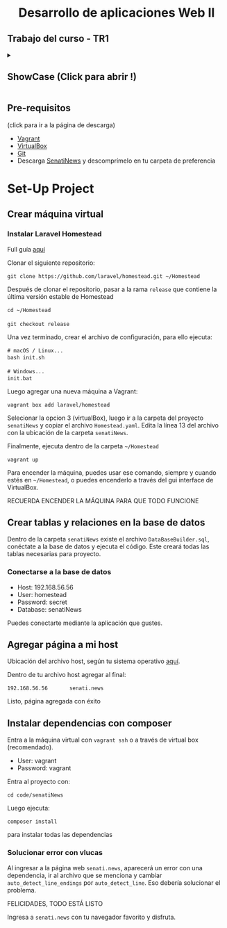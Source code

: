 <h1 align="center">Desarrollo de aplicaciones Web II</h1>

## Trabajo del curso - TR1

<details><summary> <h2>ShowCase (Click para abrir !)</h2></summary><br>

![1](https://github.com/renz0fbn/ing-software-3-2022/blob/main/Desarrollo%20de%20aplicaciones%20web%20II/preview/preview1.png?raw=true)
![2](https://github.com/renz0fbn/ing-software-3-2022/blob/main/Desarrollo%20de%20aplicaciones%20web%20II/preview/preview2.png?raw=true)
![3](https://github.com/renz0fbn/ing-software-3-2022/blob/main/Desarrollo%20de%20aplicaciones%20web%20II/preview/preview3.png?raw=true)
![4](https://github.com/renz0fbn/ing-software-3-2022/blob/main/Desarrollo%20de%20aplicaciones%20web%20II/preview/preview4.png?raw=true)
![5](https://github.com/renz0fbn/ing-software-3-2022/blob/main/Desarrollo%20de%20aplicaciones%20web%20II/preview/preview5.png?raw=true)
![6](https://github.com/renz0fbn/ing-software-3-2022/blob/main/Desarrollo%20de%20aplicaciones%20web%20II/preview/preview6.png?raw=true)
![7](https://github.com/renz0fbn/ing-software-3-2022/blob/main/Desarrollo%20de%20aplicaciones%20web%20II/preview/preview7.png?raw=true)

(Los datos de noticias y usuarios, NO vienen incluidos)
</details>

## Pre-requisitos
(click para ir a la página de descarga)

- [Vagrant](https://www.vagrantup.com/downloads)
- [VirtualBox](https://www.virtualbox.org/wiki/Downloads)
- [Git](https://git-scm.com/downloads)
- Descarga [SenatiNews](https://github.com/renz0fbn/ing-software-3-2022/releases/download/POO/senatiNews.zip) y descomprímelo en tu carpeta de preferencia

# Set-Up Project

## Crear máquina virtual

### Instalar Laravel Homestead
Full guía [aquí](https://laravel.com/docs/9.x/homestead)

Clonar el siguiente repositorio:

```
git clone https://github.com/laravel/homestead.git ~/Homestead
```

Después de clonar el repositorio, pasar a la rama ``` release ``` que contiene la última versión estable de Homestead

```
cd ~/Homestead
 
git checkout release
```
Una vez terminado, crear el archivo de configuración, para ello ejecuta:
```
# macOS / Linux...
bash init.sh
 
# Windows...
init.bat
```
Luego agregar una nueva máquina a Vagrant:

```
vagrant box add laravel/homestead
```
Selecionar la opcion 3 (virtualBox), luego ir a la carpeta del proyecto ``` senatiNews ``` y copiar el archivo ``` Homestead.yaml ```. Edita la línea 13 del archivo con la ubicación de la carpeta ``` senatiNews ```.

Finalmente, ejecuta dentro de la carpeta ``` ~/Homestead ``` 

```
vagrant up
```
Para encender la máquina, puedes usar ese comando, siempre y cuando estés en ``` ~/Homestead ```, o puedes encenderlo a través del gui interface de VirtualBox.

RECUERDA ENCENDER LA MÁQUINA PARA QUE TODO FUNCIONE

## Crear tablas y relaciones en la base de datos

Dentro de la carpeta ``` senatiNews ``` existe el archivo ``` DataBaseBuilder.sql ```, conéctate a la base de datos y ejecuta el código. Este creará todas las tablas necesarias para proyecto.

### Conectarse a la base de datos

- Host:       192.168.56.56
- User:       homestead
- Password:   secret
- Database:   senatiNews

Puedes conectarte mediante la aplicación que gustes.
## Agregar página a mi host
Ubicación del archivo host, según tu sistema operativo [aquí](https://www.swhosting.com/es/comunidad/manual/modificar-fichero-hosts-en-windows-mac-y-linux).

Dentro de tu archivo host agregar al final:

```
192.168.56.56       senati.news
``` 
Listo, página agregada con éxito

## Instalar dependencias con composer

Entra a la máquina virtual con ``` vagrant ssh ``` o a través de virtual box (recomendado).

- User: vagrant
- Password: vagrant

Entra al proyecto con:

```
cd code/senatiNews
``` 
Luego ejecuta:

```
composer install
``` 
para instalar todas las dependencias

### Solucionar error con vlucas

Al ingresar a la página web ``` senati.news ```, aparecerá un error con una dependencia, ir al archivo que se menciona y cambiar ``` auto_detect_line_endings ``` por ``` auto_detect_line ```. Eso debería solucionar el problema.

FELICIDADES, TODO ESTÁ LISTO

Ingresa a ``` senati.news ``` con tu navegador favorito y disfruta. 

